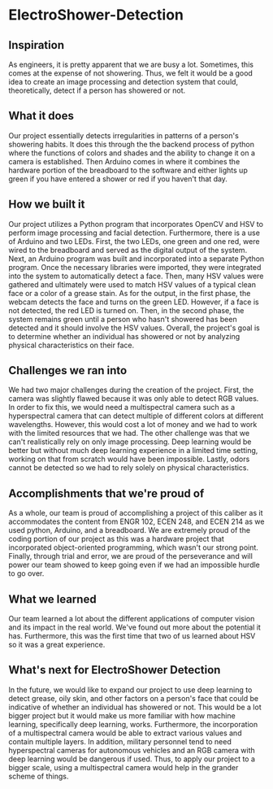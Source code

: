 # ElectroShower-Detection

## Inspiration
As engineers, it is pretty apparent that we are busy a lot. Sometimes, this comes at the expense of not showering. Thus, we felt it would be a good idea to create an image processing and detection system that could, theoretically, detect if a person has showered or not.

## What it does
Our project essentially detects irregularities in patterns of a person's showering habits. It does this through the the backend process of python where the functions of colors and shades and the ability to change it on a camera is established. Then Arduino comes in where it combines the hardware portion of the breadboard to the software and either lights up green if you have entered a shower or red if you haven't that day. 

## How we built it
Our project utilizes a Python program that incorporates OpenCV and HSV to perform image processing and facial detection. Furthermore, there is a use of Arduino and two LEDs. First, the two LEDs, one green and one red, were wired to the breadboard and served as the digital output of the system. Next, an Arduino program was built and incorporated into a separate Python program. Once the necessary libraries were imported, they were integrated into the system to automatically detect a face. Then, many HSV values were gathered and ultimately were used to match HSV values of a typical clean face or a color of a grease stain. As for the output, in the first phase, the webcam detects the face and turns on the green LED. However, if a face is not detected, the red LED is turned on. Then, in the second phase, the system remains green until a person who hasn't showered has been detected and it should involve the HSV values. Overall, the project's goal is to determine whether an individual has showered or not by analyzing physical characteristics on their face.

## Challenges we ran into
We had two major challenges during the creation of the project. First, the camera was slightly flawed because it was only able to detect RGB values. In order to fix this, we would need a multispectral camera such as a hyperspectral camera that can detect multiple of different colors at different wavelengths. However, this would cost a lot of money and we had to work with the limited resources that we had. The other challenge was that we can't realistically rely on only image processing. Deep learning would be better but without much deep learning experience in a limited time setting, working on that from scratch would have been impossible. Lastly, odors cannot be detected so we had to rely solely on physical characteristics.

## Accomplishments that we're proud of
As a whole, our team is proud of accomplishing a project of this caliber as it accommodates the content from ENGR 102, ECEN 248, and ECEN 214 as we used python, Arduino, and a breadboard. We are extremely proud of the coding portion of our project as this was a hardware project that incorporated object-oriented programming, which wasn't our strong point. Finally, through trial and error, we are proud of the perseverance and will power our team showed to keep going even if we had an impossible hurdle to go over.

## What we learned
Our team learned a lot about the different applications of computer vision and its impact in the real world. We've found out more about the potential it has. Furthermore, this was the first time that two of us learned about HSV so it was a great experience.

## What's next for ElectroShower Detection
In the future, we would like to expand our project to use deep learning to detect grease, oily skin, and other factors on a person's face that could be indicative of whether an individual has showered or not. This would be a lot bigger project but it would make us more familiar with how machine learning, specifically deep learning, works. Furthermore, the incorporation of a multispectral camera would be able to extract various values and contain multiple layers. In addition, military personnel tend to need hyperspectral cameras for autonomous vehicles and an RGB camera with deep learning would be dangerous if used. Thus, to apply our project to a bigger scale, using a multispectral camera would help in the grander scheme of things.
